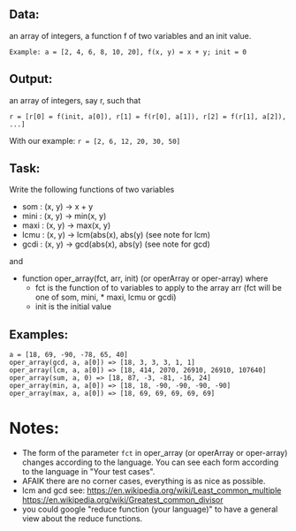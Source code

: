 ## Data:
an array of integers, a function f of two variables and an init value.
```
Example: a = [2, 4, 6, 8, 10, 20], f(x, y) = x + y; init = 0
```
## Output:
an array of integers, say r, such that
```
r = [r[0] = f(init, a[0]), r[1] = f(r[0], a[1]), r[2] = f(r[1], a[2]), ...]
```
With our example: `r = [2, 6, 12, 20, 30, 50]`

## Task:

Write the following functions of two variables

- som : (x, y) -> x + y
- mini : (x, y) -> min(x, y)
- maxi : (x, y) -> max(x, y)
- lcmu : (x, y) -> lcm(abs(x), abs(y) (see note for lcm)
- gcdi : (x, y) -> gcd(abs(x), abs(y) (see note for gcd)

and

- function oper_array(fct, arr, init) (or operArray or oper-array) where
  - fct is the function of to variables to apply to the array arr (fct will be one of som, mini, * maxi, lcmu or gcdi)
  - init is the initial value

## Examples:

```
a = [18, 69, -90, -78, 65, 40]
oper_array(gcd, a, a[0]) => [18, 3, 3, 3, 1, 1]
oper_array(lcm, a, a[0]) => [18, 414, 2070, 26910, 26910, 107640]
oper_array(sum, a, 0) => [18, 87, -3, -81, -16, 24]
oper_array(min, a, a[0]) => [18, 18, -90, -90, -90, -90]
oper_array(max, a, a[0]) => [18, 69, 69, 69, 69, 69]
```

# Notes:

- The form of the parameter `fct` in oper_array (or operArray or oper-array) changes according to the language. You can see each form according to the language in "Your test cases".
- AFAIK there are no corner cases, everything is as nice as possible.
- lcm and gcd see: https://en.wikipedia.org/wiki/Least_common_multiple https://en.wikipedia.org/wiki/Greatest_common_divisor
- you could google "reduce function (your language)" to have a general view about the reduce functions.
